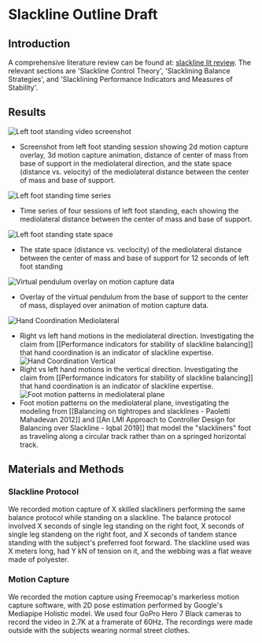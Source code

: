 # Slackline Outline Draft

## Introduction

A comprehensive literature review can be found at: [slackline lit review](https://humon-research-lab.github.io/freemocap_slackline_project/lit_review_notes/Slackline%20Literature%20Survey/). The relevant sections are 'Slackline Control Theory', 'Slacklining Balance Strategies', and 'Slacklining Performance Indicators and Measures of Stability'.

## Results 

![Left toot standing video screenshot](https://i.imgur.com/kFehZn2.jpg)
- Screenshot from left foot standing session showing 2d motion capture overlay, 3d motion capture animation, distance of center of mass from base of support in the mediolateral direction, and the state space (distance vs. velocity) of the mediolateral distance between the center of mass and base of support.

![Left foot standing time series](https://i.imgur.com/dXkyLmF.png)
- Time series of four sessions of left foot standing, each showing the mediolateral distance between the center of mass and base of support.

![Left foot standing state space](https://i.imgur.com/UNHYSVN.png)
- The state space (distance vs. veclocity) of the mediolateral distance between the center of mass and base of support for 12 seconds of left foot standing

![Virtual pendulum overlay on motion capture data](https://i.imgur.com/I7xBFPJ.png)
- Overlay of the virtual pendulum from the base of support to the center of mass, displayed over animation of motion capture data.

![Hand Coordination Mediolateral](https://i.imgur.com/SO7zEGd.png)
- Right vs left hand motions in the mediolateral direction. Investigating the claim from [[Performance indicators for stability of slackline balancing]] that hand coordination is an indicator of slackline expertise.
![Hand Coordination Vertical](https://i.imgur.com/XwvD6wq.png)
- Right vs left hand motions in the vertical direction. Investigating the claim from [[Performance indicators for stability of slackline balancing]] that hand coordination is an indicator of slackline expertise.
![Foot motion patterns in mediolateral plane](https://i.imgur.com/r7K8XBF.png)
- Foot motion patterns on the mediolateral plane, investigating the modeling from [[Balancing on tightropes and slacklines - Paoletti Mahadevan 2012]] and [[An LMI Approach to Controller Design for Balancing over Slackline - Iqbal 2019]] that model the "slackliners" foot as traveling along a circular track rather than on a springed horizontal track.


## Materials and Methods

### Slackline Protocol

We recorded motion capture of X skilled slackliners performing the same balance protocol while standing on a slackline. The balance protocol involved X seconds of single leg standing on the right foot, X seconds of single leg standeng on the right foot, and X seconds of tandem stance standing with the subject's preferred foot forward. The slackline used was X meters long, had Y kN of tension on it, and the webbing was a flat weave made of polyester. 

### Motion Capture

We recorded the motion capture using Freemocap's markerless motion capture software, with 2D pose estimation performed by Google's Mediapipe Holistic model. We used four GoPro Hero 7 Black cameras to record the video in 2.7K at a framerate of 60Hz. The recordings were made outside with the subjects wearing normal street clothes. 